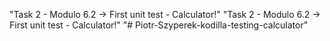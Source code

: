 "Task 2 - Modulo 6.2 -> First unit test - Calculator!" 
"Task 2 - Modulo 6.2 -> First unit test - Calculator!" 
"# Piotr-Szyperek-kodilla-testing-calculator" 
